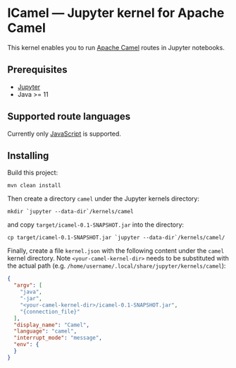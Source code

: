 # ICamel &mdash; Jupyter kernel for Apache Camel

This kernel enables you to run [Apache Camel](https://camel.apache.org/) routes in Jupyter notebooks.

## Prerequisites

- [Jupyter](https://jupyter.org/install)
- Java >= 11

## Supported route languages

Currently only [JavaScript](https://camel.apache.org/camel-k/latest/languages/javascript.html) is supported.

## Installing

Build this project:

    mvn clean install

Then create a directory `camel` under the Jupyter kernels directory:

    mkdir `jupyter --data-dir`/kernels/camel

and copy `target/icamel-0.1-SNAPSHOT.jar` into the directory:

    cp target/icamel-0.1-SNAPSHOT.jar `jupyter --data-dir`/kernels/camel/

Finally, create a file `kernel.json` with the following content under the `camel` kernel directory. Note `<your-camel-kernel-dir>` needs to be substituted with the actual path (e.g. `/home/username/.local/share/jupyter/kernels/camel`):

```json
{
  "argv": [
    "java",
    "-jar",
    "<your-camel-kernel-dir>/icamel-0.1-SNAPSHOT.jar",
    "{connection_file}"
  ],
  "display_name": "Camel",
  "language": "camel",
  "interrupt_mode": "message",
  "env": {
  }
}
```
